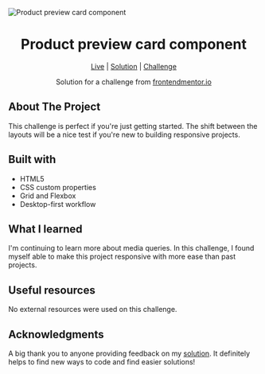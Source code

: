 ![Product preview card component]()

<h1 align="center">Product preview card component</h1>

<div align="center">

[Live]()
| [Solution]()
| [Challenge](https://www.frontendmentor.io/challenges/product-preview-card-component-GO7UmttRfa)

Solution for a challenge from [frontendmentor.io](https://www.frontendmentor.io/)

</div>

## About The Project

This challenge is perfect if you're just getting started. The shift between the layouts will be a nice test if you're new to building responsive projects.

## Built with

- HTML5
- CSS custom properties
- Grid and Flexbox
- Desktop-first workflow

## What I learned

I'm continuing to learn more about media queries. In this challenge, I found myself able to make this project responsive with more ease than past projects.

## Useful resources

No external resources were used on this challenge.

## Acknowledgments

A big thank you to anyone providing feedback on my [solution](). It definitely helps to find new ways to code and find easier solutions!
